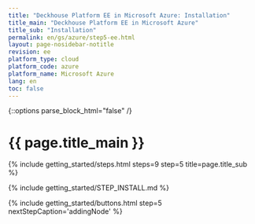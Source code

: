 ```yaml
---
title: "Deckhouse Platform EE in Microsoft Azure: Installation"
title_main: "Deckhouse Platform EE in Microsoft Azure"
title_sub: "Installation"
permalink: en/gs/azure/step5-ee.html
layout: page-nosidebar-notitle
revision: ee
platform_type: cloud
platform_code: azure
platform_name: Microsoft Azure
lang: en
toc: false
---
```


<link rel="stylesheet" type="text/css" href='{{ assets["getting-started.css"].digest_path }}' />
<script type="text/javascript" src='{{ assets["getting-started.js"].digest_path }}'></script>

{::options parse_block_html="false" /}

<h1 class="docs__title">{{ page.title_main }}</h1>
{% include getting_started/steps.html steps=9 step=5 title=page.title_sub %}

{% include getting_started/STEP_INSTALL.md %}

{% include getting_started/buttons.html step=5 nextStepCaption='addingNode' %}
